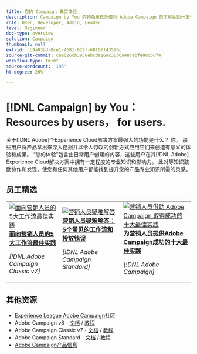 ```yaml
---
title: 您的 Campaign 真实体验
description: Campaign by You 的特色是已凭借对 Adobe Campaign 的了解达到一定专业和影响力水平的普通用户创建的用户生成内容。
role: User, Developer, Admin, Leader
level: Beginner
doc-type: overview
solution: Campaign
thumbnail: null
exl-id: cb9a03bd-8ce1-4681-929f-68f6ff435f6c
source-git-commit: cae626cb3958ebcda16ac30b0a487ebfe06d50f4
workflow-type: tm+mt
source-wordcount: '195'
ht-degree: 26%

---
```


# [!DNL Campaign] by You： Resources by users， for users.

关于[!DNL Adobe]个Experience Cloud解决方案最强大的功能是什么？ 你。 那些用户将产品拿出来深入挖掘并以令人惊叹的创新方式应用它们来创造有意义的体验和成果。 “您的体验”包含由日常用户创建的内容，这些用户在其[!DNL Adobe] Experience Cloud解决方案中拥有一定程度的专业知识和影响力。 此对等知识鼓励协作和发现，使您和任何其他用户都能找到提升您的产品专业知识所需的灵感。

<div id="recs-overview-body-1"></div>
<div id="recs-overview-body-2"></div>
<div id="recs-overview-body-3"></div>
<div id="recs-overview-body-4"></div>
<div id="recs-overview-body-5"></div>
<div id="recs-overview-body-6"></div>

<div id="staff-picks-section">

## 员工精选

<table>
<tr>
  <td>
    <a href="/help/campaign/ac-v7/workflow-best-practices-for-marketers.md">
      <img alt="面向营销人员的5大工作流最佳实践" src="https://video.tv.adobe.com/v/3410837?format=jpeg" />
    </a>
    <div>
      <a href="/help/campaign/ac-v7/workflow-best-practices-for-marketers.md">
    <strong>面向营销人员的5大工作流最佳实践</strong>
    </a>
    </div>
    <p>
    <em>[!DNL Adobe Campaign Classic v7]</em>
    <p>
  </td>
  <td>
    <a href="/help/campaign/acs/troubleshooting-for-marketers.md">
      <img alt="营销人员疑难解答" src="https://cdn.experienceleague.adobe.com/thumb/docs-campaign.png?lang=zh-Hans" />
    </a>
    <div>
      <a href="/help/campaign/acs/troubleshooting-for-marketers.md">
    <strong>营销人员疑难解答： 5个常见的工作流和投放错误</strong>
    </a>
    </div>
    <p>
    <em>[!DNL Adobe Campaign Standard]</em>
    <p>
  </td>
  <td>
    <a href="/help/campaign/10-best-practices-for-marketers.md">
      <img alt="营销人员借助 Adobe Campaign 取得成功的十大最佳实践" src="https://cdn.experienceleague.adobe.com/thumb/docs-campaign.png?lang=zh-Hans" />
    </a>
    <div>
      <a href="/help/campaign/10-best-practices-for-marketers.md">
    <strong>为营销人员提供Adobe Campaign成功的十大最佳实践</strong>
    </a>
    </div>
    <p>
    <em>[!DNL Adobe Campaign]</em>
    <p>
  </td>
</tr>
</table>

</div>

## 其他资源

* [Experience League Adobe Campaign社区](https://experienceleaguecommunities.adobe.com/t5/adobe-analytics/ct-p/adobe-analytics-community)
* Adobe Campaign v8 - [文档](https://experienceleague.adobe.com/docs/campaign-v8.html?lang=zh-hans) / [教程](https://experienceleague.adobe.com/docs/campaign-learn/tutorials/overview.html?lang=zh-CN)
* Adobe Campaign Classic v7 - [文档](https://experienceleague.adobe.com/docs/campaign-classic.html?lang=zh-Hans) / [教程](https://experienceleague.adobe.com/docs/campaign-classic-learn/tutorials/overview.html?lang=zh-Hans)
* Adobe Campaign Standard - [文档](https://experienceleague.adobe.com/docs/campaign-standard.html?lang=zh-Hans) / [教程](https://experienceleague.adobe.com/docs/campaign-standard-learn/tutorials/overview.html?lang=zh-Hans)
* [Adobe Campaign产品信息](https://business.adobe.com/cn/products/campaign/adobe-campaign.html)
